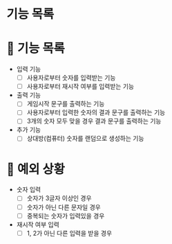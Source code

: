 # 기능 목록
# 📄 기능 목록
- 입력 기능
  - [ ] 사용자로부터 숫자를 입력받는 기능
  - [ ] 사용자로부터 재시작 여부를 입력받는 기능
- 출력 기능
  - [ ] 게임시작 문구를 출력하는 기능
  - [ ] 사용자로부터 입력한 숫자의 결과 문구를 출력하는 기능
  - [ ] 3개의 숫자 모두 맞을 경우 결과 문구를 출력하는 기능
- 추가 기능
  - [ ] 상대방(컴퓨터) 숫자를 랜덤으로 생성하는 기능

# 🎯 예외 상황
- 숫자 입력
  - [ ] 숫자가 3글자 이상인 경우
  - [ ] 숫자가 아닌 다른 문자일 경우
  - [ ] 중복되는 숫자가 입력있을 경우

- 재시작 여부 입력
  - [ ] 1, 2가 아닌 다른 입력을 받을 경우
